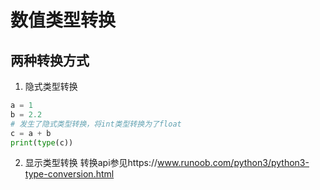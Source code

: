 # 数值类型转换

## 两种转换方式
1.  隐式类型转换
```python 
a = 1
b = 2.2
# 发生了隐式类型转换，将int类型转换为了float
c = a + b
print(type(c))
```

2.  显示类型转换
转换api参见https://www.runoob.com/python3/python3-type-conversion.html